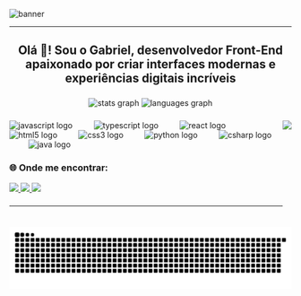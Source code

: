 ![banner](https://media.licdn.com/dms/image/v2/D4D16AQFAxPNE_Ao09g/profile-displaybackgroundimage-shrink_350_1400/B4DZdH3i1mGkAY-/0/1749257433935?e=1762387200&v=beta&t=VCZS8A60f1yWtfIKRDORQdXNs4br-nwAiPDj5rOBt7E)

---

<h2 align="center">Olá 👋! Sou o Gabriel, desenvolvedor Front-End apaixonado por criar interfaces modernas e experiências digitais incríveis</h2>

###

<div align="center">
  <img src="https://github-readme-stats.vercel.app/api?username=gabrielermogenes&hide_title=false&hide_rank=false&show_icons=true&include_all_commits=true&count_private=true&disable_animations=false&theme=dracula&locale=en&hide_border=false" height="150" alt="stats graph"  />
  <img src="https://github-readme-stats.vercel.app/api/top-langs?username=gabrielermogenes&locale=en&hide_title=false&layout=compact&card_width=320&langs_count=5&theme=dracula&hide_border=false" height="150" alt="languages graph"  />
</div>

###

<img align="right" height="190" src="https://media1.giphy.com/media/v1.Y2lkPTc5MGI3NjExdDAydjc2cGZsdWw4a2p1d2g2MGRjMmNobmYxeHh3cjdmZjd0eXI2cSZlcD12MV9pbnRlcm5hbF9naWZfYnlfaWQmY3Q9Zw/ToQqmXCkJZG0MUlYJe/giphy.gif"  />

###

<div align="left">
  <img src="https://cdn.jsdelivr.net/gh/devicons/devicon/icons/javascript/javascript-original.svg" height="60" alt="javascript logo"  />
  <img width="30" />
  <img src="https://cdn.jsdelivr.net/gh/devicons/devicon/icons/typescript/typescript-original.svg" height="60" alt="typescript logo"  />
  <img width="30" />
  <img src="https://cdn.jsdelivr.net/gh/devicons/devicon/icons/react/react-original.svg" height="60" alt="react logo"  />
  <img width="30" />
  <img src="https://cdn.jsdelivr.net/gh/devicons/devicon/icons/html5/html5-original.svg" height="60" alt="html5 logo"  />
  <img width="30" />
  <img src="https://cdn.jsdelivr.net/gh/devicons/devicon/icons/css3/css3-original.svg" height="60" alt="css3 logo"  />
  <img width="30" />
  <img src="https://cdn.jsdelivr.net/gh/devicons/devicon/icons/python/python-original.svg" height="60" alt="python logo"  />
  <img width="30" />
  <img src="https://cdn.jsdelivr.net/gh/devicons/devicon/icons/csharp/csharp-original.svg" height="60" alt="csharp logo"  />
  <img width="30" />
  <img src="https://cdn.jsdelivr.net/gh/devicons/devicon/icons/java/java-original.svg" height="60" alt="java logo"  />
</div>

###

### 🌐 Onde me encontrar:

<div align="left">
  <a href="https://www.instagram.com/biellcitykz" target="_blank"> <img src="https://img.shields.io/badge/Instagram-%23E4405F.svg?&style=for-the-badge&logo=instagram&logoColor=white" height="30"/> </a>
 <a href="https://www.linkedin.com/in/devgabrielermogenes" target="_blank"> <img src="https://img.shields.io/badge/LinkedIn-%230077B5.svg?&style=for-the-  badge&logo=linkedin&logoColor=white" height="30"/> </a>
  <a href="mailto:gabrielermogenes134@gmail.com"> <img src="https://img.shields.io/badge/Gmail-D14836?style=for-the-badge&logo=gmail&logoColor=white" height="30"/>
</div>

###

---

<br clear="both">

<img src="https://raw.githubusercontent.com/gabrielermogenes/gabrielermogenes/output/snake.svg" alt="Snake animation" />

###
